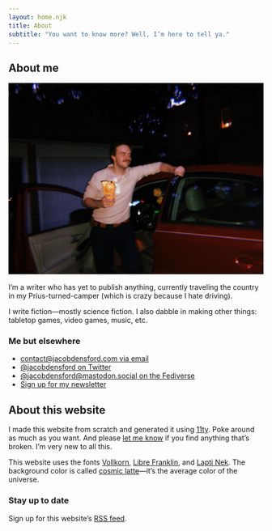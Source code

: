 ```yaml
---
layout: home.njk
title: About
subtitle: "You want to know more? Well, I’m here to tell ya."
---
```


## About me

![A picture of me standing by my Prius and holding a Jar Jar Binks tiki mug.](/images/jarjarmug.jpeg)

I’m a writer who has yet to publish anything, currently traveling the country in my Prius-turned-camper (which is crazy because I hate driving).

I write fiction—mostly science fiction. I also dabble in making other things: tabletop games, video games, music, etc.

### Me but elsewhere

- [contact@jacobdensford.com via email](mailto:contact@jacobdensford.com)
- [@jacobdensford on Twitter](https://twitter.com/jacobdensford/)
- [@jacobdensford@mastodon.social on the Fediverse](https://mastodon.social/@jacobdensford)
- [Sign up for my newsletter](https://buttondown.email/jacobdensford)

## About this website

I made this website from scratch and generated it using [11ty](https://www.11ty.dev/). Poke around as much as you want. And please [let me know](https://github.com/jacobdensford/jacobdensford.com) if you find anything that’s broken. I’m very new to all this.

This website uses the fonts [Vollkorn](http://vollkorn-typeface.com/), [Libre Franklin](https://fonts.google.com/specimen/Libre+Franklin), and [Lapti Nek](https://aurekfonts.github.io/?font=LaptiNekAF). The background color is called [cosmic latte](https://en.wikipedia.org/wiki/Cosmic_latte)&mdash;it’s the average color of the universe.

### Stay up to date

Sign up for this website’s [RSS feed](/feed.xml).
